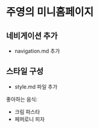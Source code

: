 # 주영의 미니홈페이지

## 네비게이션 추가

  - navigation.md 추가

## 스타일 구성

- style.md 파일 추가

좋아하는 음식:

- 크림 파스타
- 페퍼로니 피자

